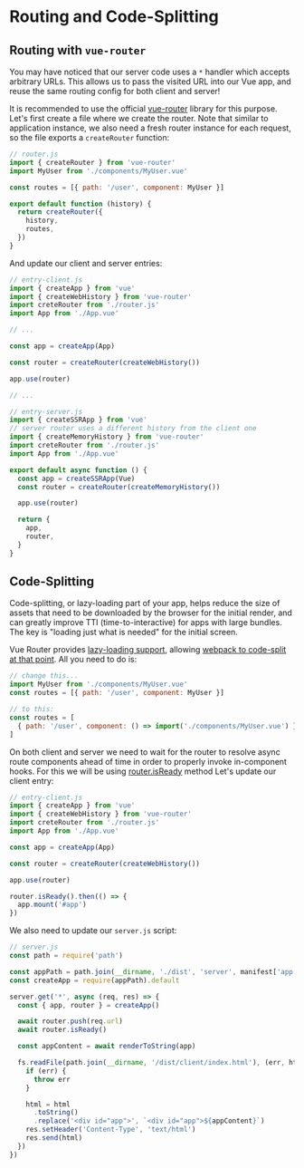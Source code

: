 # Routing and Code-Splitting

## Routing with `vue-router`

You may have noticed that our server code uses a `*` handler which accepts arbitrary URLs. This allows us to pass the visited URL into our Vue app, and reuse the same routing config for both client and server!

It is recommended to use the official [vue-router](https://github.com/vuejs/vue-router-next) library for this purpose. Let's first create a file where we create the router. Note that similar to application instance, we also need a fresh router instance for each request, so the file exports a `createRouter` function:

```js
// router.js
import { createRouter } from 'vue-router'
import MyUser from './components/MyUser.vue'

const routes = [{ path: '/user', component: MyUser }]

export default function (history) {
  return createRouter({
    history,
    routes,
  })
}
```

And update our client and server entries:

```js
// entry-client.js
import { createApp } from 'vue'
import { createWebHistory } from 'vue-router'
import creteRouter from './router.js'
import App from './App.vue'

// ...

const app = createApp(App)

const router = createRouter(createWebHistory())

app.use(router)

// ...
```

```js
// entry-server.js
import { createSSRApp } from 'vue'
// server router uses a different history from the client one
import { createMemoryHistory } from 'vue-router'
import creteRouter from './router.js'
import App from './App.vue'

export default async function () {
  const app = createSSRApp(Vue)
  const router = createRouter(createMemoryHistory())

  app.use(router)

  return {
    app,
    router,
  }
}
```

## Code-Splitting

Code-splitting, or lazy-loading part of your app, helps reduce the size of assets that need to be downloaded by the browser for the initial render, and can greatly improve TTI (time-to-interactive) for apps with large bundles. The key is "loading just what is needed" for the initial screen.

Vue Router provides [lazy-loading support](https://next.router.vuejs.org/guide/advanced/lazy-loading.html), allowing [webpack to code-split at that point](https://webpack.js.org/guides/code-splitting-async/). All you need to do is:

```js
// change this...
import MyUser from './components/MyUser.vue'
const routes = [{ path: '/user', component: MyUser }]

// to this:
const routes = [
  { path: '/user', component: () => import('./components/MyUser.vue') },
]
```

On both client and server we need to wait for the router to resolve async route components ahead of time in order to properly invoke in-component hooks. For this we will be using [router.isReady](https://next.router.vuejs.org/api/#isready) method Let's update our client entry:

```js
// entry-client.js
import { createApp } from 'vue'
import { createWebHistory } from 'vue-router'
import creteRouter from './router.js'
import App from './App.vue'

const app = createApp(App)

const router = createRouter(createWebHistory())

app.use(router)

router.isReady().then(() => {
  app.mount('#app')
})
```

We also need to update our `server.js` script:

```js
// server.js
const path = require('path')

const appPath = path.join(__dirname, './dist', 'server', manifest['app.js'])
const createApp = require(appPath).default

server.get('*', async (req, res) => {
  const { app, router } = createApp()

  await router.push(req.url)
  await router.isReady()

  const appContent = await renderToString(app)

  fs.readFile(path.join(__dirname, '/dist/client/index.html'), (err, html) => {
    if (err) {
      throw err
    }

    html = html
      .toString()
      .replace('<div id="app">', `<div id="app">${appContent}`)
    res.setHeader('Content-Type', 'text/html')
    res.send(html)
  })
})
```
